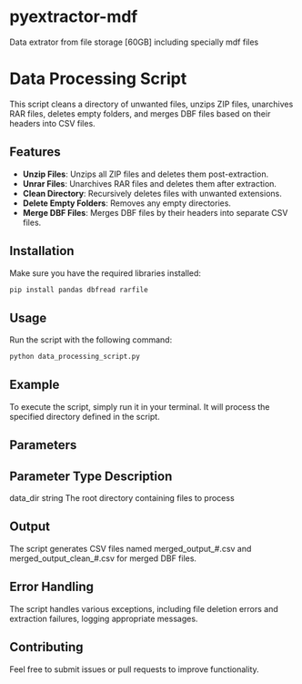 # pyextractor-mdf
Data extrator from file storage [60GB] including specially mdf files

# Data Processing Script

This script cleans a directory of unwanted files, unzips ZIP files, unarchives RAR files, deletes empty folders, and merges DBF files based on their headers into CSV files.

## Features
- **Unzip Files**: Unzips all ZIP files and deletes them post-extraction.
- **Unrar Files**: Unarchives RAR files and deletes them after extraction.
- **Clean Directory**: Recursively deletes files with unwanted extensions.
- **Delete Empty Folders**: Removes any empty directories.
- **Merge DBF Files**: Merges DBF files by their headers into separate CSV files.

## Installation
Make sure you have the required libraries installed:

```bash
pip install pandas dbfread rarfile

```

## Usage
Run the script with the following command:

```bash
python data_processing_script.py
```

## Example
To execute the script, simply run it in your terminal. It will process the specified directory defined in the script.

## Parameters

## Parameter	Type	Description
data_dir	string	The root directory containing files to process

## Output
The script generates CSV files named merged_output_#.csv and merged_output_clean_#.csv for merged DBF files.

## Error Handling
The script handles various exceptions, including file deletion errors and extraction failures, logging appropriate messages.

## Contributing
Feel free to submit issues or pull requests to improve functionality.


